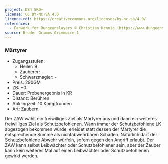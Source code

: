 ```yaml
---
project: DS4 SRD+
license: CC BY-NC-SA 4.0
licence-ref: https://creativecommons.org/licenses/by-nc-sa/4.0/
references: 
  - Fanwerk for Dungeonslayers © Christian Kennig (https://www.dungeonslayers.net/)
source: Bruder Grimms Grimmoire 1
---
```


### Märtyrer

- Zugangsstufen:
  - Heiler: 9
  - Zauberer: -
  - Schwarzmagier: -
- Preis: 290GM
- ZB: +0
- Dauer: Probenergebnis in KR
- Distanz: Berühren
- Abklingzeit: 10 Kampfrunden
- Art: Zaubern

Der ZAW wählt ein freiwilliges Ziel als Märtyrer aus und dann ein weiteres freiwilliges Ziel als Schutzbefohlenen. Wann immer der Schutzbefohlene LK abgezogen bekommen würde, erleidet statt dessen der Märtyrer die entsprechende Summe als nichtabwehrbaren Schaden. Natürlich darf der Schutzbefohlene Abwehr würfeln, sofern gegen den Angriff erlaubt. Der ZAW kann selbst Leibwächter oder Schutzbefohlener sein, aber der Zauber kann kein weiteres Mal auf einen Leibwächter oder Schutzbefohlenen gewirkt werden.

